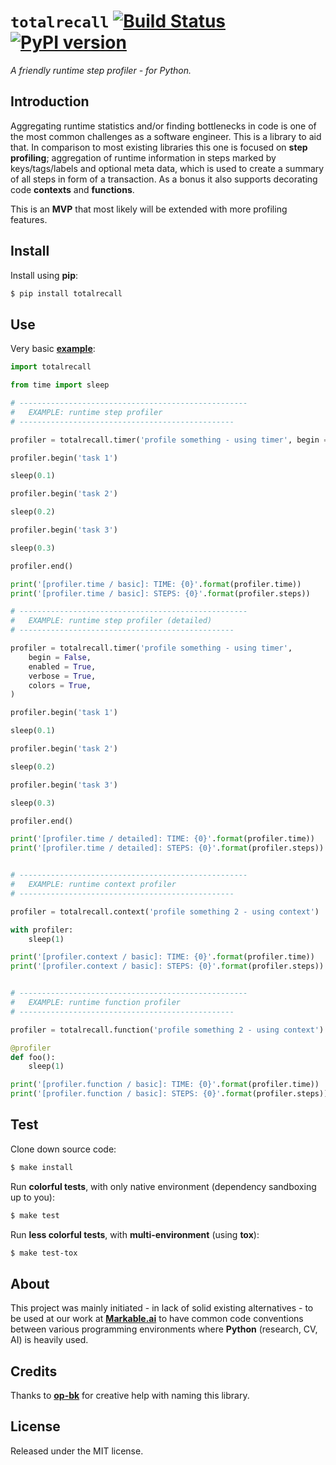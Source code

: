 
# `totalrecall` [![Build Status](https://travis-ci.com/grimen/python-totalrecall.svg?branch=master)](https://travis-ci.com/grimen/python-totalrecall) [![PyPI version](https://badge.fury.io/py/totalrecall.svg)](https://badge.fury.io/py/totalrecall)

*A friendly runtime step profiler - for Python.*

## Introduction

Aggregating runtime statistics and/or finding bottlenecks in code is one of the most common challenges as a software engineer. This is a library to aid that. In comparison to most existing libraries this one is focused on **step profiling**; aggregation of runtime information in steps marked by keys/tags/labels and optional meta data, which is used to create a summary of all steps in form of a transaction. As a bonus it also supports decorating code **contexts** and **functions**.

This is an **MVP** that most likely will be extended with more profiling features.


## Install

Install using **pip**:

```sh
$ pip install totalrecall
```


## Use

Very basic **[example](https://github.com/grimen/python-totalrecall/tree/master/examples/basic.py)**:

```python
import totalrecall

from time import sleep

# ---------------------------------------------------
#   EXAMPLE: runtime step profiler
# ------------------------------------------------

profiler = totalrecall.timer('profile something - using timer', begin = False)

profiler.begin('task 1')

sleep(0.1)

profiler.begin('task 2')

sleep(0.2)

profiler.begin('task 3')

sleep(0.3)

profiler.end()

print('[profiler.time / basic]: TIME: {0}'.format(profiler.time))
print('[profiler.time / basic]: STEPS: {0}'.format(profiler.steps))

# ---------------------------------------------------
#   EXAMPLE: runtime step profiler (detailed)
# ------------------------------------------------

profiler = totalrecall.timer('profile something - using timer',
    begin = False,
    enabled = True,
    verbose = True,
    colors = True,
)

profiler.begin('task 1')

sleep(0.1)

profiler.begin('task 2')

sleep(0.2)

profiler.begin('task 3')

sleep(0.3)

profiler.end()

print('[profiler.time / detailed]: TIME: {0}'.format(profiler.time))
print('[profiler.time / detailed]: STEPS: {0}'.format(profiler.steps))


# ---------------------------------------------------
#   EXAMPLE: runtime context profiler
# ------------------------------------------------

profiler = totalrecall.context('profile something 2 - using context')

with profiler:
    sleep(1)

print('[profiler.context / basic]: TIME: {0}'.format(profiler.time))
print('[profiler.context / basic]: STEPS: {0}'.format(profiler.steps))


# ---------------------------------------------------
#   EXAMPLE: runtime function profiler
# ------------------------------------------------

profiler = totalrecall.function('profile something 2 - using context')

@profiler
def foo():
    sleep(1)

print('[profiler.function / basic]: TIME: {0}'.format(profiler.time))
print('[profiler.function / basic]: STEPS: {0}'.format(profiler.steps))

```


## Test

Clone down source code:

```sh
$ make install
```

Run **colorful tests**, with only native environment (dependency sandboxing up to you):

```sh
$ make test
```

Run **less colorful tests**, with **multi-environment** (using **tox**):

```sh
$ make test-tox
```


## About

This project was mainly initiated - in lack of solid existing alternatives - to be used at our work at **[Markable.ai](https://markable.ai)** to have common code conventions between various programming environments where **Python** (research, CV, AI) is heavily used.


## Credits

Thanks to **[op-bk](https://github.com/op-bk)** for creative help with naming this library.


## License

Released under the MIT license.
